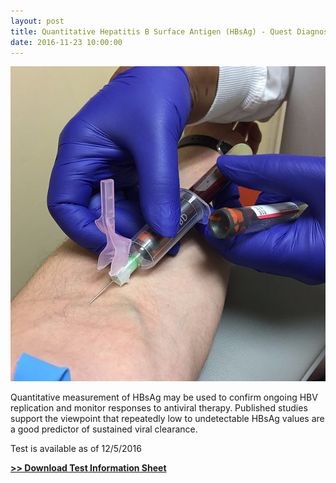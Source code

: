 ```yaml
---
layout: post
title: Quantitative Hepatitis B Surface Antigen (HBsAg) - Quest Diagnostics
date: 2016-11-23 10:00:00
---
```


[![](/assets/images/quantitative-hepatitis-b-surface-antigen-hbsag-quest-diagnostics.jpg)](http://library.robertgish.com/jHWL2Ks)

Quantitative measurement of HBsAg may be used to confirm ongoing HBV replication and monitor responses to antiviral therapy. Published studies support the viewpoint that repeatedly low to undetectable HBsAg values are a good predictor of sustained viral clearance.

Test is available as of 12/5/2016

[**>> Download Test Information Sheet**](http://library.robertgish.com/jHWL2Ks)

